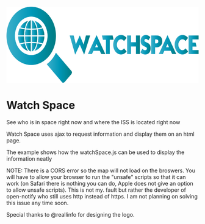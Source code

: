 <p align="center"><img src="logo/horizontal.png" alt="watch-space" height="200px"></p>

# Watch Space
See who is in space right now and where the ISS is located right now

Watch Space uses ajax to request information and display them on an html page.

The example shows how the watchSpace.js can be used to display the information neatly

NOTE: There is a CORS error so the map will not load on the broswers. You will have to allow your browser to run the "unsafe" scripts so   that it can work (on Safari there is nothing you can do, Apple does not give an option to allow unsafe scripts). This is not my. fault but rather the developer of open-notify who still uses http instead of https. I am not planning on solving this issue any time soon.

Special thanks to @reallinfo for designing the logo.
